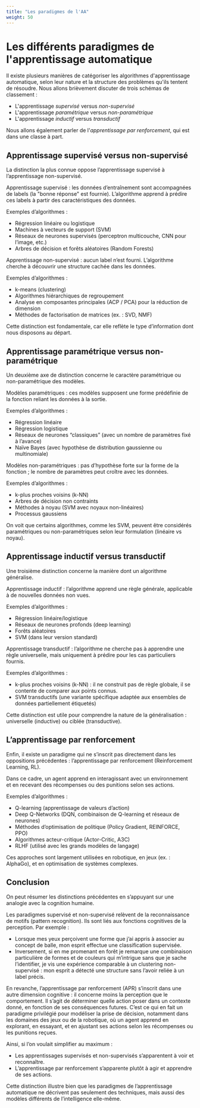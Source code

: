 ```yaml
---
title: "Les paradigmes de l'AA"
weight: 50
---
```


# Les différents paradigmes de l'apprentissage automatique

Il existe plusieurs manières de catégoriser les algorithmes d'apprentissage
automatique, selon leur nature et la structure des problèmes qu'ils tentent de
résoudre. Nous allons brièvement discuter de trois schémas de classement :

- L'apprentissage *supervisé* versus *non-supervisé*
- L'apprentissage *paramétrique* versus *non-paramétrique*
- L'apprentissage *inductif* versus *transductif*

Nous allons également parler de l'*apprentissage par renforcement*, qui est dans
une classe à part.

## Apprentissage supervisé versus non-supervisé

La distinction la plus connue oppose l’apprentissage supervisé à l’apprentissage non-supervisé.

Apprentissage supervisé : les données d’entraînement sont accompagnées de labels
(la "bonne réponse" est fournie). L’algorithme apprend à prédire ces labels à
partir des caractéristiques des données.

Exemples d’algorithmes :
* Régression linéaire ou logistique
* Machines à vecteurs de support (SVM)
* Réseaux de neurones supervisés (perceptron multicouche, CNN pour l’image, etc.)
* Arbres de décision et forêts aléatoires (Random Forests)

Apprentissage non-supervisé : aucun label n’est fourni. L’algorithme cherche à
découvrir une structure cachée dans les données.

Exemples d’algorithmes :
* k-means (clustering)
* Algorithmes hiérarchiques de regroupement
* Analyse en composantes principales (ACP / PCA) pour la réduction de dimension
* Méthodes de factorisation de matrices (ex. : SVD, NMF)

Cette distinction est fondamentale, car elle reflète le type d’information dont
nous disposons au départ.

## Apprentissage paramétrique versus non-paramétrique

Un deuxième axe de distinction concerne le caractère paramétrique ou
non-paramétrique des modèles.

Modèles paramétriques : ces modèles supposent une forme prédéfinie de la
fonction reliant les données à la sortie.

Exemples d’algorithmes :
* Régression linéaire
* Régression logistique
* Réseaux de neurones “classiques” (avec un nombre de paramètres fixé à l’avance)
* Naïve Bayes (avec hypothèse de distribution gaussienne ou multinomiale)

Modèles non-paramétriques : pas d’hypothèse forte sur la forme de la fonction ;
le nombre de paramètres peut croître avec les données.

Exemples d’algorithmes :
* k-plus proches voisins (k-NN)
* Arbres de décision non contraints
* Méthodes à noyau (SVM avec noyaux non-linéaires)
* Processus gaussiens

On voit que certains algorithmes, comme les SVM, peuvent être considérés
paramétriques ou non-paramétriques selon leur formulation (linéaire vs noyau).

## Apprentissage inductif versus transductif

Une troisième distinction concerne la manière dont un algorithme généralise.

Apprentissage inductif : l’algorithme apprend une règle générale, applicable à
de nouvelles données non vues.

Exemples d’algorithmes :
* Régression linéaire/logistique
* Réseaux de neurones profonds (deep learning)
* Forêts aléatoires
* SVM (dans leur version standard)

Apprentissage transductif : l’algorithme ne cherche pas à apprendre une règle
universelle, mais uniquement à prédire pour les cas particuliers fournis.

Exemples d’algorithmes :
* k-plus proches voisins (k-NN) : il ne construit pas de règle globale, il se contente de comparer aux points connus.
* SVM transductifs (une variante spécifique adaptée aux ensembles de données partiellement étiquetés)

Cette distinction est utile pour comprendre la nature de la généralisation :
universelle (inductive) ou ciblée (transductive).

## L’apprentissage par renforcement

Enfin, il existe un paradigme qui ne s’inscrit pas directement dans les
oppositions précédentes : l’apprentissage par renforcement (Reinforcement
Learning, RL).

Dans ce cadre, un agent apprend en interagissant avec un environnement et en
recevant des récompenses ou des punitions selon ses actions.

Exemples d’algorithmes :
* Q-learning (apprentissage de valeurs d’action)
* Deep Q-Networks (DQN, combinaison de Q-learning et réseaux de neurones)
* Méthodes d’optimisation de politique (Policy Gradient, REINFORCE, PPO)
* Algorithmes acteur-critique (Actor-Critic, A3C)
* RLHF (utilisé avec les grands modèles de langage)

Ces approches sont largement utilisées en robotique, en jeux (ex. : AlphaGo), et
en optimisation de systèmes complexes.

## Conclusion

On peut résumer les distinctions précédentes en s’appuyant sur une analogie avec
la cognition humaine.

Les paradigmes supervisé et non-supervisé relèvent de la reconnaissance de motifs (pattern recognition). Ils sont liés aux fonctions cognitives de la perception. Par exemple :
* Lorsque mes yeux perçoivent une forme que j’ai appris à associer au concept de balle, mon esprit effectue une classification supervisée.
* Inversement, si en me promenant en forêt je remarque une combinaison particulière de formes et de couleurs qui m’intrigue sans que je sache l’identifier, je vis une expérience comparable à un clustering non-supervisé : mon esprit a détecté une structure sans l’avoir reliée à un label précis.

En revanche, l’apprentissage par renforcement (APR) s’inscrit dans une autre
dimension cognitive : il concerne moins la perception que le comportement. Il
s’agit de déterminer quelle action poser dans un contexte donné, en fonction de
ses conséquences futures. C’est ce qui en fait un paradigme privilégié pour
modéliser la prise de décision, notamment dans les domaines des jeux ou de la
robotique, où un agent apprend en explorant, en essayant, et en ajustant ses
actions selon les récompenses ou les punitions reçues.

Ainsi, si l’on voulait simplifier au maximum :
* Les apprentissages supervisés et non-supervisés s’apparentent à voir et reconnaître.
* L’apprentissage par renforcement s’apparente plutôt à agir et apprendre de ses actions.

Cette distinction illustre bien que les paradigmes de l’apprentissage
automatique ne décrivent pas seulement des techniques, mais aussi des modèles
différents de l’intelligence elle-même.

